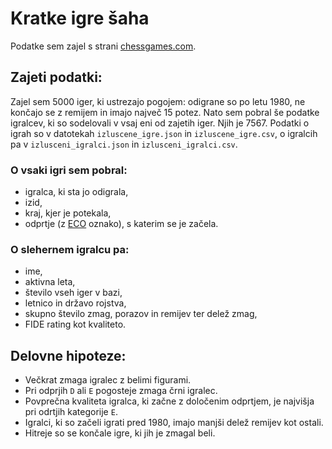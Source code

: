 # Kratke igre šaha

Podatke sem zajel s strani [chessgames.com](https://www.chessgames.com/).

## Zajeti podatki:

Zajel sem 5000 iger, ki ustrezajo pogojem: odigrane so po letu 1980, ne končajo se z remijem in imajo največ 15 potez. Nato sem pobral še podatke igralcev, ki so sodelovali v vsaj eni od zajetih iger. Njih je 7567. Podatki o igrah so v datotekah `izluscene_igre.json` in `izluscene_igre.csv`, o igralcih pa v `izlusceni_igralci.json` in `izlusceni_igralci.csv`.

### O vsaki igri sem pobral:
- igralca, ki sta jo odigrala,
- izid,
- kraj, kjer je potekala,
- odprtje (z [ECO](https://en.wikipedia.org/wiki/Encyclopaedia_of_Chess_Openings) oznako), s katerim se je začela.

### O slehernem igralcu pa:
- ime,
- aktivna leta,
- število vseh iger v bazi,
- letnico in državo rojstva,
- skupno število zmag, porazov in remijev ter delež zmag,
- FIDE rating kot kvaliteto.

## Delovne hipoteze:
- Večkrat zmaga igralec z belimi figurami.
- Pri odprjih `D` ali `E` pogosteje zmaga črni igralec.
- Povprečna kvaliteta igralca, ki začne z določenim odprtjem, je najvišja pri odrtjih kategorije `E`.
- Igralci, ki so začeli igrati pred 1980, imajo manjši delež remijev kot ostali.
- Hitreje so se končale igre, ki jih je zmagal beli.
